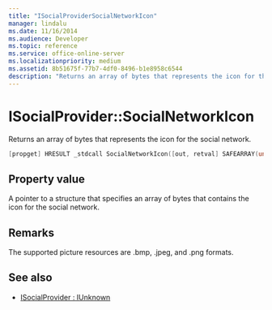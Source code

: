 ```yaml
---
title: "ISocialProviderSocialNetworkIcon"
manager: lindalu
ms.date: 11/16/2014
ms.audience: Developer
ms.topic: reference
ms.service: office-online-server
ms.localizationpriority: medium
ms.assetid: 8b51675f-77b7-4df0-8496-b1e8958c6544
description: "Returns an array of bytes that represents the icon for the social network."
---
```


# ISocialProvider::SocialNetworkIcon

Returns an array of bytes that represents the icon for the social network. 
  
```cpp
[propget] HRESULT _stdcall SocialNetworkIcon([out, retval] SAFEARRAY(unsigned char)* networkIcon);
```

## Property value

A pointer to a structure that specifies an array of bytes that contains the icon for the social network.
  
## Remarks

The supported picture resources are .bmp, .jpeg, and .png formats.
  
## See also

- [ISocialProvider : IUnknown](isocialprovideriunknown.md)

